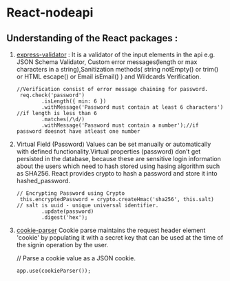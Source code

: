 # React-nodeapi


## Understanding of the React packages :

1. [express-validator](https://express-validator.github.io/docs/) :
It is a validator of the input elements in the api e.g. JSON Schema Validator, Custom error messages(length or max characters in a string),Sanitization methods( string notEmpty() or trim() or HTML escape() or Email isEmail() ) and Wildcards Verification.

    ```
    //Verification consist of error message chaining for password.
     req.check('password')
	        .isLength({ min: 6 })
	        .withMessage('Password must contain at least 6 characters') //if length is less than 6 
	        .matches(/\d/)
	        .withMessage('Password must contain a number');//if password doesnot have atleast one number 
      ```		

2. Virtual Field (Password)
Values can be set manually or automatically with defined functionality.Virtual properties (password) don’t get persisted in the database, because these are sensitive login information about the users which need to hash stored using hasing algorithm such as SHA256. React provides crypto to hash a password and store it into hashed_password. 

    ```	
    // Encrypting Password using Crypto
     this.encryptedPassword = crypto.createHmac('sha256', this.salt)  // salt is uuid - unique universal identifier.
			.update(password)
			.digest('hex');
     ```

3. [cookie-parser](https://www.npmjs.com/package/cookie-parser)
Cookie parse maintains the request header element 'cookie' by populating it with a secret key that can be used at the time of the signin operation by the user.
  	
	// Parse a cookie value as a JSON cookie.
	```
	app.use(cookieParser());
	```

